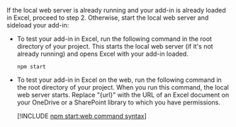 If the local web server is already running and your add-in is already loaded in Excel, proceed to step 2. Otherwise, start the local web server and sideload your add-in: 

- To test your add-in in Excel, run the following command in the root directory of your project. This starts the local web server (if it's not already running) and opens Excel with your add-in loaded.

    ```command&nbsp;line
    npm start
    ```

- To test your add-in in Excel on the web, run the following command in the root directory of your project. When you run this command, the local web server starts. Replace "{url}" with the URL of an Excel document on your OneDrive or a SharePoint library to which you have permissions.

    [!INCLUDE [npm start:web command syntax](../includes/start-web-sideload-instructions.md)]


